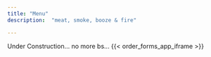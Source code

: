 ```yaml
---
title: "Menu"
description:  "meat, smoke, booze & fire"

---
```

Under Construction... no more bs...
{{< order_forms_app_iframe >}}
